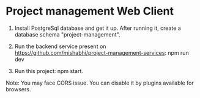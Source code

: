 # Project management Web Client

1. Install PostgreSql database and get it up. After running it, create a database schema "project-management".

2. Run the backend service present on https://github.com/mishabhi/project-management-services: npm run dev

3. Run this project: npm start.

Note: You may face CORS issue. You can disable it by plugins available for browsers.
